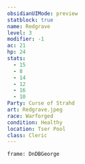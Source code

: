 ```yaml
---
obsidianUIMode: preview
statblock: true
name: Redgrave
level: 3
modifier: -1
ac: 21
hp: 24
stats:
  - 15
  - 8
  - 14
  - 12
  - 16
  - 10
Party: Curse of Strahd
art: Redgrave.jpeg
race: Warforged
condition: Healthy
location: Tser Pool
class: Cleric
---
```

```custom-frames
frame: DnDBGeorge
```